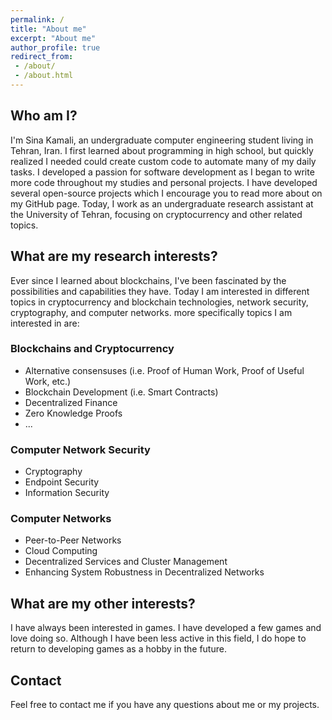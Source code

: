 ```yaml
---
permalink: /
title: "About me"
excerpt: "About me"
author_profile: true
redirect_from: 
 - /about/
 - /about.html
---
```


## Who am I?

I'm Sina Kamali, an undergraduate computer engineering student living in Tehran, Iran. I first learned about programming in high school, but quickly realized I needed could create custom code to automate many of my daily tasks. I developed a passion for software development as I began to write more code throughout my studies and personal projects. I have developed several open-source projects which I encourage you to read more about on my GitHub page. Today, I work as an undergraduate research assistant at the University of Tehran, focusing on cryptocurrency and other related topics.

## What are my research interests?

Ever since I learned about blockchains, I've been fascinated by the possibilities and capabilities they have. Today I am interested in different topics in cryptocurrency and blockchain technologies, network security, cryptography, and computer networks. more specifically topics I am interested in are:

### Blockchains and Cryptocurrency

* Alternative consensuses (i.e. Proof of Human Work, Proof of Useful Work, etc.)
* Blockchain Development (i.e. Smart Contracts)
* Decentralized Finance
* Zero Knowledge Proofs
* ...

### Computer Network Security

* Cryptography
* Endpoint Security
* Information Security

### Computer Networks

* Peer-to-Peer Networks
* Cloud Computing
* Decentralized Services and Cluster Management
* Enhancing System Robustness in Decentralized Networks

## What are my other interests?

I have always been interested in games. I have developed a few games and love doing so. Although I have been less active in this field, I do hope to return to developing games as a hobby in the future.

## Contact

Feel free to contact me if you have any questions about me or my projects.
